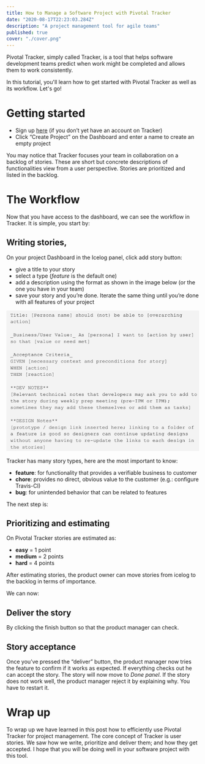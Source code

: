 ```yaml
---
title: How to Manage a Software Project with Pivotal Tracker
date: "2020-08-17T22:23:03.284Z"
description: "A project management tool for agile teams"
published: true
cover: "./cover.png"
---
```


Pivotal Tracker, simply called Tracker, is a tool that helps software development teams predict when work might be completed and allows them to work consistently.

In this tutorial, you'll learn how to get started with Pivotal Tracker as well as its workflow. Let's go!

# Getting started

- Sign up [here](https://www.pivotaltracker.com/signup/new?source=navbar) (if you don’t yet have an account on Tracker)
- Click “Create Project” on the Dashboard and enter a name to create an empty project

You may notice that Tracker focuses your team in collaboration on a backlog of stories. These are short but concrete descriptions of functionalities view from a user perspective. Stories are prioritized and listed in the backlog.

# The Workflow

Now that you have access to the dashboard, we can see the workflow in Tracker. It is simple, you start by:

## Writing stories,

On your project Dashboard in the Icelog panel, click add story button:

- give a title to your story
- select a type (_feature_ is the default one)
- add a description using the format as shown in the image below (or the one you have in your team)
- save your story and you’re done. Iterate the same thing until you’re done with all features of your project

![](template.png "Template Structure for user stories")

Tracker has many story types, here are the most important to know:

- **feature**: for functionality that provides a verifiable business to customer
- **chore**: provides no direct, obvious value to the customer (e.g.: configure Travis-CI)
- **bug**: for unintended behavior that can be related to features

The next step is:

## Prioritizing and estimating

On Pivotal Tracker stories are estimated as:

- **easy** = 1 point
- **medium** = 2 points
- **hard** = 4 points

After estimating stories, the product owner can move stories from icelog to the backlog in terms of importance.

We can now:

## Deliver the story

By clicking the finish button so that the product manager can check.

## Story acceptance

Once you’ve pressed the “deliver” button, the product manager now tries the feature to confirm if it works as expected. If everything checks out he can accept the story. The story will now move to _Done panel_.
If the story does not work well, the product manager reject it by explaining why. You have to restart it.

# Wrap up

To wrap up we have learned in this post how to efficiently use Pivotal Tracker for project management. The core concept of Tracker is user stories. We saw how we write, prioritize and deliver them; and how they get accepted. I hope that you will be doing well in your software project with this tool.

